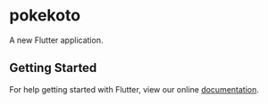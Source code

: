 # pokekoto

A new Flutter application.

## Getting Started

For help getting started with Flutter, view our online
[documentation](https://flutter.io/).
